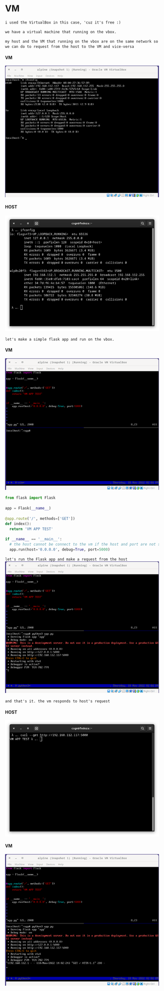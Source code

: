 # VM

`i used the VirtualBox in this case, 'cuz it's free :)`

`we have a virtual machine that running on the vbox.`

`my host and the VM that running on the vbox are on the same network so we can do to request from the host to the VM and vice-versa`

#### VM
![vm_01](./docs/vm_01.png)

#### HOST
![host_01](./docs/host_01.png)

`let's make a simple flask app and run on the vbox.`
#### VM
![vm_02](./docs/vm_02.png)

```py
from flask import Flask

app = Flask(__name__)

@app.route('/', methods=['GET'])
def index():
  return 'VM APP TEST'
  
if __name__ == '__main__':
  # the host cannot be connect to the vm if the host and port are not specified.
  app.run(host='0.0.0.0', debug=True, port=5000)
```

`let's run the Flask app and make a request from the host`
![vm_03](./docs/vm_03.png)

`and that's it. the vm responds to host's request`

#### HOST
![host_02](./docs/host_02.png)

#### VM
![vm_05](./docs/vm_05.png)



